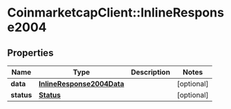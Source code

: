 # CoinmarketcapClient::InlineResponse2004

## Properties
Name | Type | Description | Notes
------------ | ------------- | ------------- | -------------
**data** | [**InlineResponse2004Data**](InlineResponse2004Data.md) |  | [optional] 
**status** | [**Status**](Status.md) |  | [optional] 


